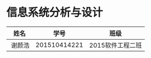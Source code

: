 # 信息系统分析与设计


|  姓名  |      学号      |     班级      |
| :--: | :----------: | :---------: |
|  谢颜浩  | 201510414221 | 2015软件工程二班 |
